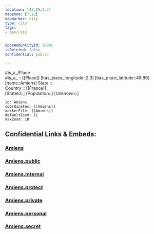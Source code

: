```yaml
---
location: [49.89,2.3] 
mapzoom: [7,12] 
mapmarker: city 
type: City
tags:
- geo/City


SpocWebEntityId: 28801
isDeleted: false
confidential: public

---
```

#is_a_/Place  
#is_a_ :: [[Place]] 
[has_place_longitude::2.3] 
[has_place_latitude::49.89] 
[name::Amiens] 
State ::  
Country :: [[France]]  
[StateId::] 
[Population::] 
[Unknown::] 


```leaflet
id: Amiens
coordinates: [[Amiens]] 
markerFile: [[Amiens]] 
defaultZoom: 11 
maxZoom: 18
```


## Confidential Links & Embeds: 

### [Amiens](/_Standards/Earth/Continent/Europe/Europe~West/France/regions~France/Hauts-de-France/departments~Hauts-de-France/Somme/communes~Somme/Amiens/cities~Amiens/Amiens.md) 

### [Amiens.public](/_public/Earth/Continent/Europe/Europe~West/France/regions~France/Hauts-de-France/departments~Hauts-de-France/Somme/communes~Somme/Amiens/cities~Amiens/Amiens.public.md) 

### [Amiens.internal](/_internal/Earth/Continent/Europe/Europe~West/France/regions~France/Hauts-de-France/departments~Hauts-de-France/Somme/communes~Somme/Amiens/cities~Amiens/Amiens.internal.md) 

### [Amiens.protect](/_protect/Earth/Continent/Europe/Europe~West/France/regions~France/Hauts-de-France/departments~Hauts-de-France/Somme/communes~Somme/Amiens/cities~Amiens/Amiens.protect.md) 

### [Amiens.private](/_private/Earth/Continent/Europe/Europe~West/France/regions~France/Hauts-de-France/departments~Hauts-de-France/Somme/communes~Somme/Amiens/cities~Amiens/Amiens.private.md) 

### [Amiens.personal](/_personal/Earth/Continent/Europe/Europe~West/France/regions~France/Hauts-de-France/departments~Hauts-de-France/Somme/communes~Somme/Amiens/cities~Amiens/Amiens.personal.md) 

### [Amiens.secret](/_secret/Earth/Continent/Europe/Europe~West/France/regions~France/Hauts-de-France/departments~Hauts-de-France/Somme/communes~Somme/Amiens/cities~Amiens/Amiens.secret.md)

